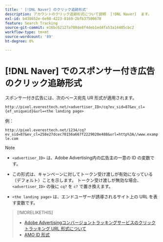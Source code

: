 ```yaml
---
title: ' [!DNL Naver] のクリック追跡形式'
description: アカウントのクリック追跡形式について説明  [!DNL Naver]  ます。
exl-id: b438652e-6e98-4223-8169-2bfb37500670
feature: Search Tracking
source-git-commit: e16bc62127a708de8f4deb1eddfa53a14405cbc2
workflow-type: tm+mt
source-wordcount: '89'
ht-degree: 0%

---
```


# [!DNL Naver] でのスポンサー付き広告のクリック追跡形式

スポンサー付き広告には、次のベース宛先 UR 形式が適用されます。

`http://pixel.everesttech.net/<advertiser_ID>/cq?ev_sid=87&ev_cl={ef_uniqueid}&url=<the landing page>`

例：

`http://pixel.everesttech.net/1234/cq?ev_sid=87&ev_cl=258e27dcec70156a667f2229020e488&url=http%3A//www.example.com`

>[!NOTE]
>
>* `<advertiser_ID>` は、Adobe Advertising内の広告主の一意の ID の変数です。
>
>* この形式は、キャンペーンに対してトークン受け渡しが有効になっている（デフォルト）ことを示します。 トークン受け渡しが無効な場合、`<advertiser_ID>` の後に `cq?` を `c?` で置き換えます。
>
* `<the landing page>` は、エンドユーザーが誘導されるサイト上の URL を表す変数です。

>[!MORELIKETHIS]
>
>* [Adobe Advertisingコンバージョントラッキングサービスのクリックトラッキング URL 形式について ](formats-click-tracking-about.md)
>* [AMO ID 形式 ](/help/integrations/analytics/ids.md#amo-id-formats)

